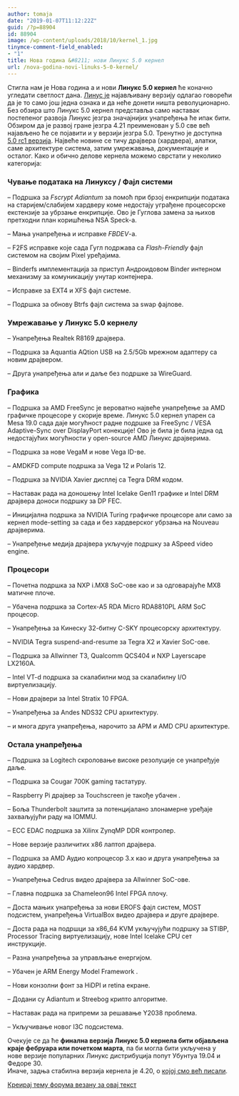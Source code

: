```yaml
---
author: tomaja
date: "2019-01-07T11:12:22Z"
guid: /?p=88904
id: 88904
image: /wp-content/uploads/2018/10/kernel_1.jpg
tinymce-comment-field_enabled:
- "1"
title: Нова година &#8211; нови Линукс 5.0 кернел
url: /nova-godina-novi-linuks-5-0-kernel/
---
```

Стигла нам је Нова година а и нови **Линукс 5.0 кернел** ће коначно угледати светлост дана. <a href="https://lkml.org/lkml/2019/1/6/178?print=anz" rel="noopener" target="_blank">Линус је</a> најављивану верзију одлагао говорећи да је то само још једна ознака и да неће донети ништа револуционарно. Без обзира што Линукс 5.0 кернел представља само наставак постепеног развоја Линукс језгра значајнијих унапређења ће ипак бити. Обзиром да је развој гране језгра 4.21 преименован у 5.0 све већ најављено ће се појавити и у верзији језгра 5.0. Тренутно је доступна <a href="https://git.kernel.org/pub/scm/linux/kernel/git/torvalds/linux.git/" rel="noopener" target="_blank">5.0 rc1 верзија</a>. Највеће новине се тичу драјвера (хардвера), алатки, саме архитектуре система, затим умрежавања, документације и осталог. Како и обично делове кернела можемо сврстати у неколико категорија:

### Чување података на Линуксу / Фајл системи

&#8211; Подршка за _Fscrypt Adiantum_ за помоћ при брзој енкрипцији података на старијем/слабијем хардверу коме недостају уграђене процесорске екстензије за убрзање енкрипције. Ово је Гуглова замена за њихов претходни план коришћења NSA Speck-а.

&#8211; Мања унапређења и исправке _FBDEV_-а.

&#8211; F2FS исправке које сада Гугл подржава са _Flash-Friendly_ фајл системом на својим Pixel уређајима.

&#8211; Binderfs имплементација за приступ Андроидовом Binder интерном механизму за комуникацију унутар контејнера.

&#8211; Исправке за EXT4 и XFS фајл системе.

&#8211; Подршка за обнову Btrfs фајл система за swap фајлове.

### Умрежавање у Линукс 5.0 кернелу

&#8211; Унапређења Realtek R8169 драјвера.

&#8211; Подршка за Aquantia AQtion USB на 2.5/5Gb мрежном адаптеру са новим драјвером.

&#8211; Друга унапређења али и даље без подршке за WireGuard.

### Графика

&#8211; Подршка за AMD FreeSync је вероватно највеће унапређење за AMD графичке процесоре у скорије време. Линукс 5.0 кернел упарен са Mesa 19.0 сада даје могућност радне подршке за FreeSync / VESA Adaptive-Sync over DisplayPort конекције! Ово је била је била једна од недостајућих могућности у open-source AMD Линукс драјверима.

&#8211; Подршка за нове VegaM и нове Vega ID-ве.

&#8211; AMDKFD compute подршка за Vega 12 и Polaris 12.

&#8211; Подршка за NVIDIA Xavier дисплеј са Tegra DRM кодом.

&#8211; Наставак рада на доношењу Intel Icelake Gen11 графике и Intel DRM драјвера доноси подршку за DP FEC.

&#8211; Иницијална подршка за NVIDIA Turing графичке процесоре али само за кернел mode-setting за сада и без хардверског убрзања на Nouveau драјверима.

&#8211; Унапређење медија драјвера укључује подршку за ASpeed video engine.

### Процесори

&#8211; Почетна подршка за NXP i.MX8 SoC-ове као и за одговарајуће MX8 матичне плоче.

&#8211; Убачена подршка за Cortex-A5 RDA Micro RDA8810PL ARM SoC процесор.

&#8211; Унапређења за Кинеску 32-битну C-SKY процесорску архитектуру.

&#8211; NVIDIA Tegra suspend-and-resume за Tegra X2 и Xavier SoC-ове.

&#8211; Подршка за Allwinner T3, Qualcomm QCS404 и NXP Layerscape LX2160A.

&#8211; Intel VT-d подршка за скалабилни мод за скалабилну I/O виртуелизацију.

&#8211; Нови драјвери за Intel Stratix 10 FPGA.

&#8211; Унапређења за Andes NDS32 CPU архитектуру.

&#8211; и многа друга унапређења, нарочито за АРМ и AMD CPU архитектуре.

### Остала унапређења

&#8211; Подршка за Logitech скроловање високе резолуције се унапређује даље.

&#8211; Подршка за Cougar 700K gaming тастатуру.

&#8211; Raspberry Pi драјвер за Touchscreen је такође убачен .

&#8211; Боља Thunderbolt заштита за потенцијалано злонамерне уређаје захваљујући раду на IOMMU.

&#8211; ECC EDAC подршка за Xilinx ZynqMP DDR контролер.

&#8211; Нове верзије различитих x86 лаптоп драјвера.

&#8211; Подршка за AMD Аудио копроцесор 3.x као и друга унапређења за аудио хардвер.

&#8211; Унапређења Cedrus видео драјвера за Allwinner SoC-ове.

&#8211; Главна подршка за Chameleon96 Intel FPGA плочу.

&#8211; Доста мањих унапређења за нови EROFS фајл систем, MOST подсистем, унапређења VirtualBox видео драјвера и друге драјвере.

&#8211; Доста рада на подршци за x86_64 KVM укључујући подршку за STIBP, Processor Tracing виртуелизацију, нове Intel Icelake CPU сет инструкције.

&#8211; Разна унапређења за управљање енергијом.

&#8211; Убачен је ARM Energy Model Framework .

&#8211; Нови конзолни фонт за HiDPI и retina екране.

&#8211; Додани су Adiantum и Streebog крипто алгоритме. 

&#8211; Наставак рада на припреми за решавање Y2038 проблема.

&#8211; Укључивање новог I3C подсистема.

Очекује се да ће **финална верзија Линукс 5.0 кернела бити објављена краје фебруара или почетком марта**, па би могла бити укључена у нове верзије популарних Линукс дистрибуција попут Убунтуа 19.04 и Федоре 30.  
Иначе, задња стабилна верзија кернела је 4.20, о [којој смо већ писали](/sta-donosi-linux-kernel-4-20/).

[Креирај тему форума везану за овај текст](https://linuxo.org/nova-tema-na-forumu/?se_pid=88904)